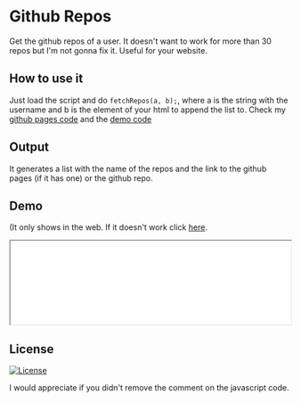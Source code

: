 # Github Repos
Get the github repos of a user. It doesn't want to work for more than 30 repos but I'm not gonna fix it. Useful for your website.

## How to use it
 Just load the script and do `fetchRepos(a, b);`, where a is the string with the username and b is the element of your html to append the list to. Check my [github pages code](https://github.com/jgc777/jgc777.github.io/blob/main/README.md?plain=1) and the [demo code](https://github.com/jgc777/GitHub-repos/blob/main/demo/index.html?plain=1)
## Output
 It generates a list with the name of the repos and the link to the github pages (if it has one) or the github repo.
 
## Demo
(It only shows in the web. If it doesn't work click [here](./demo/).
 <iframe src="./demo/" width="100%" height="auto">Error loading the demo</iframe>

## License
[![License](https://img.shields.io/github/license/jgc777/Github-repos?style=for-the-badge)](./LICENSE)

I would appreciate if you didn't remove the comment on the javascript code.

